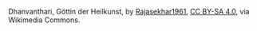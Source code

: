 Dhanvanthari, Göttin der Heilkunst, by [Rajasekhar1961](https://commons.wikimedia.org/wiki/User:Rajasekhar1961), [CC BY-SA 4.0](https://creativecommons.org/licenses/by-sa/4.0), via Wikimedia Commons.